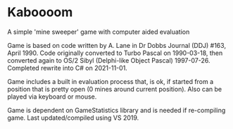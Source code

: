 # Kaboooom
A simple 'mine sweeper' game with computer aided evaluation

Game is based on code written by A. Lane in Dr Dobbs Journal (DDJ) #163,
April 1990.  Code originally converted to Turbo Pascal on 1990-03-18, then
converted again to OS/2 Sibyl (Delphi-like Object Pascal) 1997-07-26.
Completed rewrite into C# on 2021-11-01.

Game includes a built in evaluation process that, is ok, if started from a
position that is pretty open (0 mines around current position).  Also can
be played via keyboard or mouse.

Game is dependent on GameStatistics library and is needed if re-compiling
game.  Last updated/compiled using VS 2019.
